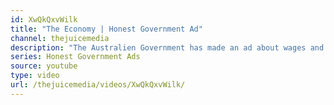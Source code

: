 ```yaml
---
id: XwQkQxvWilk
title: "The Economy | Honest Government Ad"
channel: thejuicemedia
description: "The Australien Government has made an ad about wages and the economy, and it's surprisingly honest and informative!"
series: Honest Government Ads
source: youtube
type: video
url: /thejuicemedia/videos/XwQkQxvWilk/
---
```


